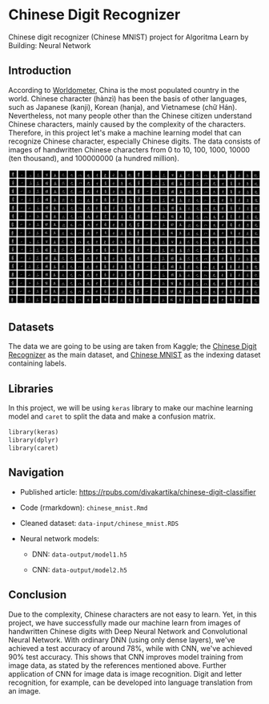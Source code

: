 # Chinese Digit Recognizer

Chinese digit recognizer (Chinese MNIST) project for Algoritma Learn by Building: Neural Network

## Introduction

According to [Worldometer](https://www.worldometers.info/world-population/), China is the most populated country in the world. Chinese character (hànzì) has been the basis of other languages, such as Japanese (kanji), Korean (hanja), and Vietnamese (chữ Hán). Nevertheless, not many people other than the Chinese citizen understand Chinese characters, mainly caused by the complexity of the characters. Therefore, in this project let's make a machine learning model that can recognize Chinese character, especially Chinese digits. The data consists of images of handwritten Chinese characters from 0 to 10, 100, 1000, 10000 (ten thousand), and 100000000 (a hundred million).

![](images/chinese_mnist.png)

## Datasets

The data we are going to be using are taken from Kaggle; the [Chinese Digit Recognizer](https://www.kaggle.com/datasets/fedesoriano/chinese-mnist-digit-recognizer "Chinese MNIST in CSV - Digit Recognizer") as the main dataset, and [Chinese MNIST](https://www.kaggle.com/datasets/gpreda/chinese-mnist "Chinese MNIST") as the indexing dataset containing labels.

## Libraries

In this project, we will be using `keras` library to make our machine learning model and `caret` to split the data and make a confusion matrix.

    library(keras)
    library(dplyr)
    library(caret)

## Navigation

-   Published article: <https://rpubs.com/divakartika/chinese-digit-classifier>

-   Code (rmarkdown): `chinese_mnist.Rmd`

-   Cleaned dataset: `data-input/chinese_mnist.RDS`

-   Neural network models:

    -   DNN: `data-output/model1.h5`

    -   CNN: `data-output/model2.h5`

## Conclusion

Due to the complexity, Chinese characters are not easy to learn. Yet, in this project, we have successfully made our machine learn from images of handwritten Chinese digits with Deep Neural Network and Convolutional Neural Network. With ordinary DNN (using only dense layers), we've achieved a test accuracy of around 78%, while with CNN, we've achieved 90% test accuracy. This shows that CNN improves model training from image data, as stated by the references mentioned above. Further application of CNN for image data is image recognition. Digit and letter recognition, for example, can be developed into language translation from an image.
